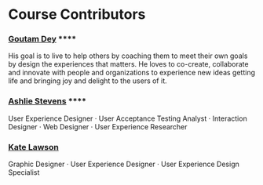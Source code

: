 # Course Contributors

### [**Goutam Dey**](https://www.linkedin.com/in/goutamdey/?ref=goutamdey) ****

His goal is to live to help others by coaching them to meet their own goals by design the experiences that matters. He loves to co-create, collaborate and innovate with people and organizations to experience new ideas getting life and bringing joy and delight to the users of it.

### [**Ashlie Stevens**](https://www.linkedin.com/in/agileashlie/) ****

User Experience Designer · User Acceptance Testing Analyst · Interaction Designer · Web Designer · User Experience Researcher

### [Kate Lawson](https://www.linkedin.com/in/katelawsonux/?ref=thegoutamdey) 

Graphic Designer · User Experience Designer · User Experience Design Specialist

